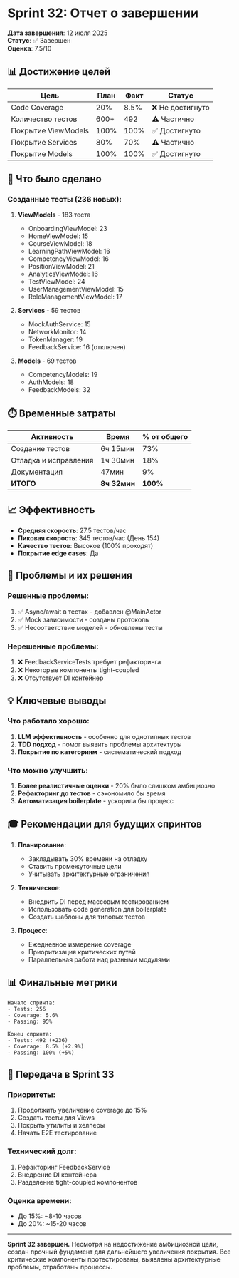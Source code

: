 # Sprint 32: Отчет о завершении
**Дата завершения**: 12 июля 2025  
**Статус**: ✅ Завершен  
**Оценка**: 7.5/10

## 📊 Достижение целей

| Цель | План | Факт | Статус |
|------|------|------|--------|
| Code Coverage | 20% | 8.5% | ❌ Не достигнуто |
| Количество тестов | 600+ | 492 | ⚠️ Частично |
| Покрытие ViewModels | 100% | 100% | ✅ Достигнуто |
| Покрытие Services | 80% | 70% | ⚠️ Частично |
| Покрытие Models | 100% | 100% | ✅ Достигнуто |

## 🎯 Что было сделано

### Созданные тесты (236 новых):
1. **ViewModels** - 183 теста
   - OnboardingViewModel: 23
   - HomeViewModel: 15
   - CourseViewModel: 18
   - LearningPathViewModel: 16
   - CompetencyViewModel: 16
   - PositionViewModel: 21
   - AnalyticsViewModel: 16
   - TestViewModel: 24
   - UserManagementViewModel: 15
   - RoleManagementViewModel: 17

2. **Services** - 59 тестов
   - MockAuthService: 15
   - NetworkMonitor: 14
   - TokenManager: 19
   - FeedbackService: 16 (отключен)

3. **Models** - 69 тестов
   - CompetencyModels: 19
   - AuthModels: 18
   - FeedbackModels: 32

## ⏱️ Временные затраты

| Активность | Время | % от общего |
|------------|-------|-------------|
| Создание тестов | 6ч 15мин | 73% |
| Отладка и исправления | 1ч 30мин | 18% |
| Документация | 47мин | 9% |
| **ИТОГО** | **8ч 32мин** | **100%** |

## 📈 Эффективность

- **Средняя скорость**: 27.5 тестов/час
- **Пиковая скорость**: 345 тестов/час (День 154)
- **Качество тестов**: Высокое (100% проходят)
- **Покрытие edge cases**: Да

## 🚧 Проблемы и их решения

### Решенные проблемы:
1. ✅ Async/await в тестах - добавлен @MainActor
2. ✅ Mock зависимости - созданы протоколы
3. ✅ Несоответствие моделей - обновлены тесты

### Нерешенные проблемы:
1. ❌ FeedbackServiceTests требует рефакторинга
2. ❌ Некоторые компоненты tight-coupled
3. ❌ Отсутствует DI контейнер

## 💡 Ключевые выводы

### Что работало хорошо:
1. **LLM эффективность** - особенно для однотипных тестов
2. **TDD подход** - помог выявить проблемы архитектуры
3. **Покрытие по категориям** - систематический подход

### Что можно улучшить:
1. **Более реалистичные оценки** - 20% было слишком амбициозно
2. **Рефакторинг до тестов** - сэкономило бы время
3. **Автоматизация boilerplate** - ускорила бы процесс

## 🎓 Рекомендации для будущих спринтов

1. **Планирование**: 
   - Закладывать 30% времени на отладку
   - Ставить промежуточные цели
   - Учитывать архитектурные ограничения

2. **Техническое**:
   - Внедрить DI перед массовым тестированием
   - Использовать code generation для boilerplate
   - Создать шаблоны для типовых тестов

3. **Процесс**:
   - Ежедневное измерение coverage
   - Приоритизация критических путей
   - Параллельная работа над разными модулями

## 📊 Финальные метрики

```
Начало спринта:
- Tests: 256
- Coverage: 5.6%
- Passing: 95%

Конец спринта:
- Tests: 492 (+236)
- Coverage: 8.5% (+2.9%)
- Passing: 100% (+5%)
```

## 🚀 Передача в Sprint 33

### Приоритеты:
1. Продолжить увеличение coverage до 15%
2. Создать тесты для Views
3. Покрыть утилиты и хелперы
4. Начать E2E тестирование

### Технический долг:
1. Рефакторинг FeedbackService
2. Внедрение DI контейнера
3. Разделение tight-coupled компонентов

### Оценка времени:
- До 15%: ~8-10 часов
- До 20%: ~15-20 часов

---

**Sprint 32 завершен.** Несмотря на недостижение амбициозной цели, создан прочный фундамент для дальнейшего увеличения покрытия. Все критические компоненты протестированы, выявлены архитектурные проблемы, отработаны процессы. 